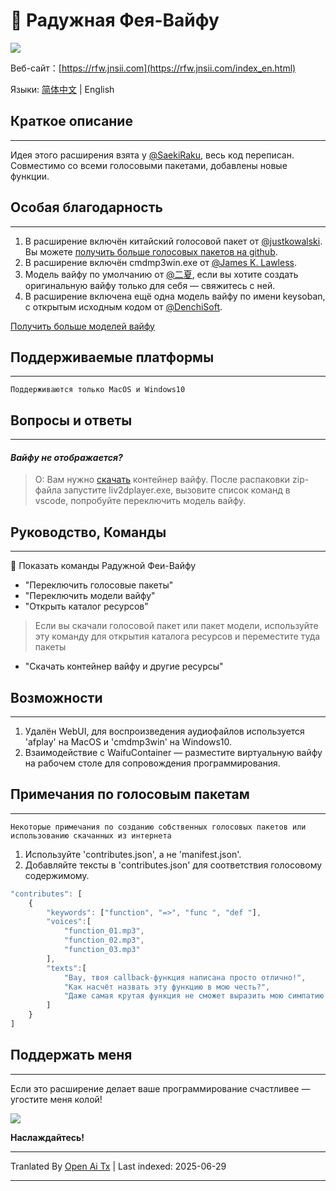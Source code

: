 # 🌈 Радужная Фея-Вайфу
![](https://s1.ax1x.com/2020/08/21/dNvHfS.gif)

Веб-сайт：[https://rfw.jnsii.com](https://rfw.jnsii.com/index_en.html)

Языки: [简体中文](./README.zh.md) | English

## Краткое описание

----

Идея этого расширения взята у [@SaekiRaku](https://github.com/SaekiRaku/vscode-rainbow-fart), весь код переписан. Совместимо со всеми голосовыми пакетами, добавлены новые функции.

## Особая благодарность

---

1. В расширение включён китайский голосовой пакет от [@justkowalski](https://github.com/JustKowalski). Вы можете [получить больше голосовых пакетов на github](https://github.com/topics/rainbow-fart).
2. В расширение включён cmdmp3win.exe от [@James K. Lawless](http://jiml.us).
3. Модель вайфу по умолчанию от [@二夏](https://erxia207.lofter.com), если вы хотите создать оригинальную вайфу только для себя — свяжитесь с ней.
4. В расширение включена ещё одна модель вайфу по имени keysoban, с открытым исходным кодом от [@DenchiSoft](https://twitter.com/DenchiSoft/status/1036017773011525632).

[Получить больше моделей вайфу](https://github.com/ezshine/live2d-model-collections)

## Поддерживаемые платформы

---

~~~~
Поддерживаются только MacOS и Windows10
~~~~

## Вопросы и ответы

---

#### _Вайфу не отображается?_
> О: Вам нужно [скачать](https://github.com/ezshine/live2d-model-collections) контейнер вайфу. После распаковки zip-файла запустите liv2dplayer.exe, вызовите список команд в vscode, попробуйте переключить модель вайфу.

## Руководство, Команды

---

🌈 Показать команды Радужной Феи-Вайфу

- "Переключить голосовые пакеты"
- "Переключить модели вайфу"
- "Открыть каталог ресурсов"

> Если вы скачали голосовой пакет или пакет модели, используйте эту команду для открытия каталога ресурсов и переместите туда пакеты

- "Скачать контейнер вайфу и другие ресурсы"

## Возможности

---

1. Удалён WebUI, для воспроизведения аудиофайлов используется 'afplay' на MacOS и 'cmdmp3win' на Windows10.
2. Взаимодействие с WaifuContainer — разместите виртуальную вайфу на рабочем столе для сопровождения программирования.

## Примечания по голосовым пакетам

---

~~~~
Некоторые примечания по созданию собственных голосовых пакетов или использованию скачанных из интернета
~~~~

1. Используйте 'contributes.json', а не 'manifest.json'.
2. Добавляйте тексты в 'contributes.json' для соответствия голосовому содержимому.

~~~~javascript
"contributes": [
    {
        "keywords": ["function", "=>", "func ", "def "],
        "voices":[
            "function_01.mp3",
            "function_02.mp3",
            "function_03.mp3"
        ],
        "texts":[
            "Вау, твоя callback-функция написана просто отлично!",
            "Как насчёт назвать эту функцию в мою честь?",
            "Даже самая крутая функция не сможет выразить мою симпатию к тебе!"
        ]
    }
]
~~~~

## Поддержать меня

---

Если это расширение делает ваше программирование счастливее — угостите меня колой!

![](./resources/donate.jpg)

**Наслаждайтесь!**

---

Tranlated By [Open Ai Tx](https://github.com/OpenAiTx/OpenAiTx) | Last indexed: 2025-06-29

---
